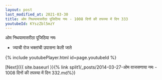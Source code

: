 ```yaml
---
layout: post
last_modified_at: 2021-03-30
title: ओम निथयामासरीठा पूजिठिया नमः - 1008 दिनों की तपस्या में दिन 333
youtubeId: KYszZbl5mzY
---
```

 
 
 ओम निथयामासरीठा पूजिठिया नमः  
 
 -  ज्याची रोज भक्तांची उपासना केली जाते 
 
  
 
  
 
 
 
 
 
 


{% include youtubePlayer.html id=page.youtubeId %}
 
[Next]({{ site.baseurl }}{% link  split1/_posts/2014-03-27-ओम वाजसणाया नमः - 1008 दिनों की तपस्या में दिन 332.md%})
 
